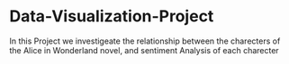 # Data-Visualization-Project
In this Project we investigeate the relationship between the charecters of the Alice in Wonderland novel, and sentiment Analysis of each charecter
